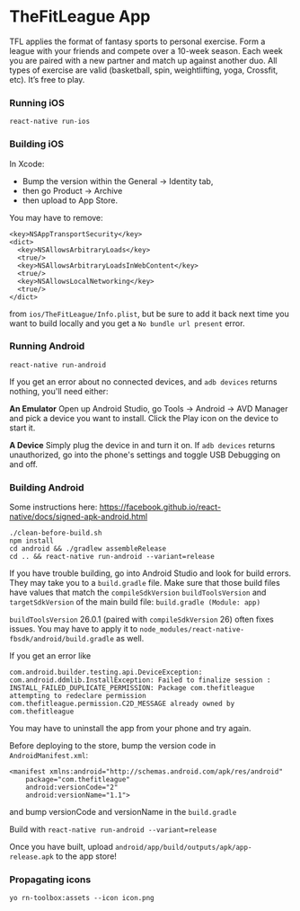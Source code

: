 # TheFitLeague App

TFL applies the format of fantasy sports to personal exercise. Form a league with your friends and compete over a 10-week season. Each week you are paired with a new partner and match up against another duo. All types of exercise are valid (basketball, spin, weightlifting, yoga, Crossfit, etc). It’s free to play.

### Running iOS

    react-native run-ios

### Building iOS

In Xcode: 

 - Bump the version within the General -> Identity tab, 
 - then go Product -> Archive
 - then upload to App Store.

You may have to remove:

    <key>NSAppTransportSecurity</key>
    <dict>
      <key>NSAllowsArbitraryLoads</key>
      <true/>
      <key>NSAllowsArbitraryLoadsInWebContent</key>
      <true/>
      <key>NSAllowsLocalNetworking</key>
      <true/>
    </dict>

from `ios/TheFitLeague/Info.plist`, but be sure to add it back next time you want to build locally and you get a `No bundle url present` error.

### Running Android

    react-native run-android

If you get an error about no connected devices, and `adb devices` returns nothing, you'll need either:

**An Emulator** Open up Android Studio, go Tools -> Android -> AVD Manager and pick a device you want to install. Click the Play icon on the device to start it.

**A Device** Simply plug the device in and turn it on. If `adb devices` returns unauthorized, go into the phone's settings and toggle USB Debugging on and off.

### Building Android

Some instructions here: https://facebook.github.io/react-native/docs/signed-apk-android.html

    ./clean-before-build.sh
    npm install
    cd android && ./gradlew assembleRelease
    cd .. && react-native run-android --variant=release

If you have trouble building, go into Android Studio and look for build errors. They may take you to a `build.gradle` file. Make sure that those build files have values that match the `compileSdkVersion` `buildToolsVersion` and `targetSdkVersion` of the main build file: `build.gradle (Module: app)`

`buildToolsVersion` 26.0.1 (paired with `compileSdkVersion` 26) often fixes issues. You may have to apply it to `node_modules/react-native-fbsdk/android/build.gradle` as well.

If you get an error like

    com.android.builder.testing.api.DeviceException: com.android.ddmlib.InstallException: Failed to finalize session : INSTALL_FAILED_DUPLICATE_PERMISSION: Package com.thefitleague attempting to redeclare permission com.thefitleague.permission.C2D_MESSAGE already owned by com.thefitleague

You may have to uninstall the app from your phone and try again.

Before deploying to the store, bump the version code in `AndroidManifest.xml`:

```
<manifest xmlns:android="http://schemas.android.com/apk/res/android"
    package="com.thefitleague"
    android:versionCode="2"
    android:versionName="1.1">
```

and bump versionCode and versionName in the `build.gradle`

Build with `react-native run-android --variant=release`

Once you have built, upload `android/app/build/outputs/apk/app-release.apk` to the app store!

### Propagating icons

    yo rn-toolbox:assets --icon icon.png

